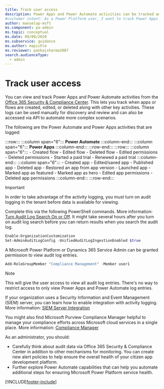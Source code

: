 ```yaml
---
title: Track user access
description: Power Apps and Power Automate activities can be tracked and viewed from the Office 365 Security and Compliance Center. This allows tracking when apps or flows are created, edited, or deleted along with other key activities.
#customer intent: As a Power Platform user, I want to track Power Apps and Power Automate activities so that I can monitor user access and actions.
author: manuelap-msft
ms.component: pa-admin
ms.topic: conceptual
ms.date: 09/09/2020
ms.subservice: guidance
ms.author: mapichle
ms.reviewer: pankajsharma2087
search.audienceType: 
  - admin
---
```

# Track user access

You can view and track Power Apps and Power Automate activities from the [Office 365 Security & Compliance Center](https://protection.office.com). This lets you track when apps or flows are created, edited, or deleted along with other key activities. These logs can be used manually for discovery and review and can also be accessed via API to automate more complex scenarios.

The following are the Power Automate and Power Apps activities that are logged:

:::row:::
:::column span="6":::
      **Power Automate**
   :::column-end:::
:::column span="6":::
      **Power Apps**
   :::column-end:::
:::row-end:::
:::row:::
:::column span="6":::
        - Created flow
        - Edited flow
        - Deleted flow
        - Edited permissions
        - Deleted permissions
        - Started a paid trial
        - Renewed a paid trial
   :::column-end:::
:::column span="6":::
        - Created app
        - Edited/saved app
        - Published app
        - Deleted app
        - Restored an app from app version
        - Launched app
        - Marked app as featured
        - Marked app as hero
        - Edited app permissions
        - Deleted app permissions
   :::column-end:::
:::row-end:::

> [!IMPORTANT]
> In order to take advantage of the activity logging, you must turn on audit logging in the tenant before data is available for viewing.

Complete this via the following PowerShell commands. More information: [Turn Audit Log Search On or Off](/microsoft-365/compliance/turn-audit-log-search-on-or-off). It might take several hours after you turn on audit log search before you can return results when you search the audit log.

```powershell
Enable-OrganizationCustomization
Set-AdminAuditLogConfig -UnifiedAuditLogIngestionEnabled $true
```

A Microsoft Power Platform or Dynamics 365 Service Admin can be granted permission to view audit log entries.

```powershell
Add-RoleGroupMember "Compliance Management" -Member user1
```

> [!NOTE]
> This will give the user access to view all audit log entries. There's no way to restrict access to only view Power Apps and Power Automate log entries.

If your organization uses a Security Information and Event Management (SIEM) server, you can learn how to enable integration with activity logging. More information: [SIEM Server Integration](/microsoft-365/security/office-365-security/siem-server-integration)

You might also find Microsoft Purview Compliance Manager helpful to manage your compliance efforts across Microsoft cloud services in a single place. More information: [Compliance Manager](https://aka.ms/compliancemanager)

As an administrator, you should:

- Carefully think about audit data via Office 365 Security & Compliance Center in addition to other mechanisms for monitoring. You can create new alert policies to help ensure the overall health of your citizen app development platform.
- Further explore Power Automate capabilities that can help you automate additional steps for ensuring Microsoft Power Platform service health.


[!INCLUDE[footer-include](../../includes/footer-banner.md)]
